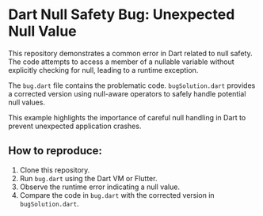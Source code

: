 # Dart Null Safety Bug: Unexpected Null Value

This repository demonstrates a common error in Dart related to null safety.  The code attempts to access a member of a nullable variable without explicitly checking for null, leading to a runtime exception.

The `bug.dart` file contains the problematic code.  `bugSolution.dart` provides a corrected version using null-aware operators to safely handle potential null values.

This example highlights the importance of careful null handling in Dart to prevent unexpected application crashes.

## How to reproduce:

1. Clone this repository.
2. Run `bug.dart` using the Dart VM or Flutter.
3. Observe the runtime error indicating a null value.
4. Compare the code in `bug.dart` with the corrected version in `bugSolution.dart`. 
